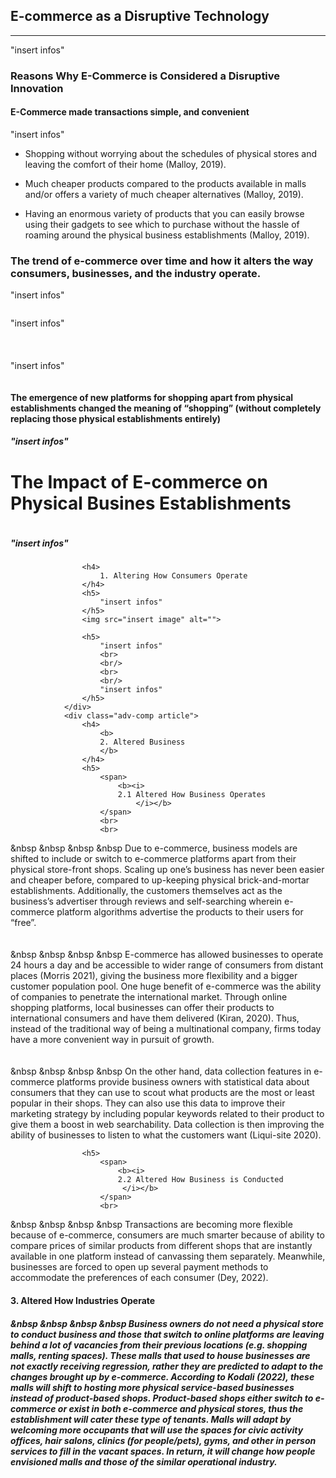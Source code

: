 <section id="disruptivetech">
    <div class="container">
        <div class="row">
            <div class="col-lg-12 text-center">
                <h2 class="section-heading">E-commerce as a Disruptive Technology</h2>
                <hr class="primary">
                </div>
            </div>
        </div>
    </div>
</section>
<body>
        <img src="insert image" alt="">  
        <div class="components">
            <div class="mid-side">
                "insert infos"
        </div>            
        <div class="component-3">
            <div class="advt-deavt">
                <h3>
                    Reasons Why E-Commerce is Considered a
                    Disruptive Innovation
                </h3>
                <div class="adv-comp">
                    <h4> E-Commerce made transactions simple, and convenient </h4>
                    <p>
                        "insert infos"
                    </p>
                    <ul>
                        <li>
                            <p> 
                                Shopping without worrying about the schedules of physical stores and leaving the
                                comfort of their home (Malloy, 2019).
                            </p>
                        </li>
                        <li>
                            <p>
                                Much cheaper products compared to the products available in malls and/or offers a
                                variety of much cheaper alternatives (Malloy, 2019).
                            </p>
                        </li>
                        <li>
                            <p>
                                Having an enormous variety of products that you can easily browse using their gadgets
                                to see which to purchase without the hassle of roaming around the physical business
                                establishments (Malloy, 2019).
                            </p>
                        </li>
                    </ul>
                </div>
                <div class="adv-comp article">
                    <h3>
                        The trend of e-commerce over time and how it alters the way
                        consumers, businesses, and the industry operate.
                    </h3>
                    <p>
                        "insert infos"
                    </p>
                    <img src="insert image" alt="">
                    <p>
                        "insert infos"
                        <br>
                        <br/>
                        <br>
                        <br/>
                        "insert infos"
                    </p>
                    <img src="insert image" alt="">
                </div>
                <div class="adv-comp article">
                    <h4>
                        The emergence of new platforms for shopping apart from
                        physical establishments changed the meaning of “shopping”
                        (without completely replacing those physical establishments
                        entirely)
                    </h4>
                    <h5>
                        "insert infos"
                    </h5>
                </div>
            </div>
            <div class="advt-deavt">
                <h1>
                    The Impact of E-commerce on Physical Busines
                    Establishments
                </h1>
                <div class="adv-comp article">
                    <img src="insert image" alt="">
                    <h5>
                        "insert infos"
                    </h5>

                    <h4>
                        1. Altering How Consumers Operate
                    </h4>
                    <h5>
                        "insert infos"
                    </h5>
                    <img src="insert image" alt="">

                    <h5>
                        "insert infos"
                        <br>
                        <br/>
                        <br>
                        <br/>
                        "insert infos"                    
                    </h5>
                </div>
                <div class="adv-comp article">
                    <h4>
                        <b>
                        2. Altered Business
                        </b>
                    </h4>
                    <h5>
                        <span>
                            <b><i>
                            2.1 Altered How Business Operates
                                </i></b>
                        </span>
                        <br>
                        <br>
&nbsp &nbsp &nbsp &nbsp       Due to e-commerce, business models are shifted to include or switch to e-commerce platforms apart from their physical store-front shops. Scaling up one’s business has never been easier and cheaper before, compared to up-keeping physical brick-and-mortar establishments. Additionally, the customers themselves act as the business’s advertiser through reviews and self-searching wherein e-commerce platform algorithms advertise the products to their users for “free”.
<br>
<br>                      
&nbsp &nbsp &nbsp &nbsp  E-commerce has allowed businesses to operate 24 hours a day and be accessible to wider range of consumers from distant places (Morris 2021), giving the business more flexibility and a bigger customer population pool. One huge benefit of e-commerce was the ability of companies to penetrate the international market. Through online shopping platforms, local businesses can offer their products to international consumers and have them delivered (Kiran, 2020). Thus, instead of the traditional way of being a multinational company, firms today have a more convenient way in pursuit of growth.
<br>
<br>                   
&nbsp &nbsp &nbsp &nbsp   On the other hand, data collection features in e-commerce platforms provide business owners with statistical data about consumers that they can use to scout what products are the most or least popular in their shops. They can also use this data to improve their marketing strategy by including popular keywords related to their product to give them a boost in web searchability. Data collection is then improving the ability of businesses to listen to what the customers want (Liqui-site 2020).
                    </h5>
                    
                    <h5>
                        <span>
                            <b><i>
                            2.2 Altered How Business is Conducted
                             </i></b>
                        </span>
                        <br>
&nbsp &nbsp &nbsp &nbsp    Transactions are becoming more flexible because of e-commerce, consumers are much smarter because of ability to compare prices of similar products from different shops that are instantly available in one platform instead of canvassing them separately. Meanwhile, businesses are forced to open up several payment methods to accommodate the preferences of each consumer (Dey, 2022).
                    </h5>
                </div>
                <div class="adv-comp article">
                    <h4>
                        <b>
                        3. Altered How Industries Operate
                        </b>
                    </h4>
                    <h5>
&nbsp &nbsp &nbsp &nbsp Business owners do not need a physical store to conduct business and those that switch to online platforms are leaving behind a lot of vacancies from their previous locations (e.g. shopping malls, renting spaces). These malls that used to house businesses are not exactly receiving regression, rather they are predicted to adapt to the changes brought up by e-commerce. According to Kodali (2022), these malls will shift to hosting more physical service-based businesses instead of product-based shops. Product-based shops either switch to e-commerce or exist in both e-commerce and physical stores, thus the establishment will cater these type of tenants. Malls will adapt by welcoming more occupants that will use the spaces for civic activity offices, hair salons, clinics (for people/pets), gyms, and other in person services to fill in the vacant spaces. In return, it will change how people envisioned malls and those of the similar operational industry.
                    </h5>
                </div> 
</body>
</section>
